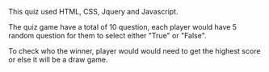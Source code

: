 This quiz used HTML, CSS, Jquery and Javascript.

The quiz game have a total of 10 question, each player would have 5 random question for them to select
either "True" or "False".

To check who the winner, player would would need to get the highest score
or else it will be a draw game.

